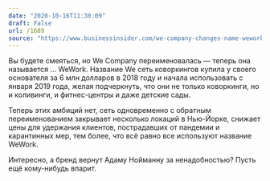 ```yaml
---
date: "2020-10-16T11:30:09"
draft: False
url: /1689
source: "https://www.businessinsider.com/we-company-changes-name-wework-coworking-startup-2020-10"
---
```


Вы будете смеяться, но We Company переименовалась — теперь она называется … WeWork. Название We сеть коворкингов купила у своего основателя за 6 млн долларов в 2018 году и начала использовать с января 2019 года, желая подчеркнуть, что они не только коворкинги, но и коливинги, и фитнес-центры и даже детские сады. 

Теперь этих амбиций нет, сеть одновременно с обратным переименованием закрывает несколько локаций в Нью-Йорке, снижает цены для удержания клиентов, пострадавших от пандемии и карантинных мер, тем более, что всё равно все используют название WeWork. 

Интересно, а бренд вернут Адаму Нойманну за ненадобностью? Пусть ещё кому-нибудь впарит.
